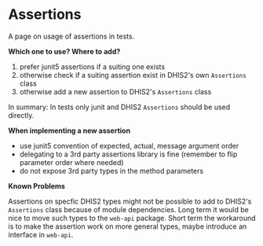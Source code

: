 # Assertions

A page on usage of assertions in tests.

**Which one to use? Where to add?**

1. prefer junit5 assertions if a suiting one exists
2. otherwise check if a suiting assertion exist in DHIS2's own `Assertions` class
3. otherwise add a new assertion to DHIS2's `Assertions` class

In summary: In tests only junit and DHIS2 `Assertions` should be used directly.

**When implementing a new assertion**
* use junit5 convention of expected, actual, message argument order
* delegating to a 3rd party assertions library is fine (remember to flip parameter order where needed)
* do not expose 3rd party types in the method parameters

**Known Problems**

Assertions on specfic DHIS2 types might not be possible to add to DHIS2's `Assertions` class because of module dependencies.
Long term it would be nice to move such types to the `web-api` package.
Short term the workaround is to make the assertion work on more general types, maybe introduce an interface in `web-api`.
